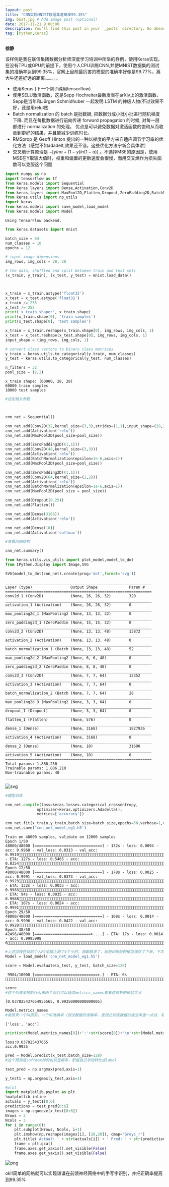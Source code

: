 ```yaml
---
layout: post
title: "CNN实现MNIST数据集准确率99.35%"
img: boat.jpg # Add image post (optional)
date: 2017-11-21 9:00:00 
description: You’ll find this post in your `_posts` directory. Go ahead and edit it and re-build the site to see your changes. # Add post description (optional)
tag: [Python,Keras]
---
```

**徐静**

该样例是我在联信集团数据分析师深度学习培训中所举的样例，使用Keras实现。在没有TPU或GPU的前提下，使用个人CPU训练CNN,并使MNIST数据集的测试集的准确率达到99.35%，官网上目前最厉害的模型的准确率好像是99.77%，离大牛还差好远的距离。。。。。。

+ 使用Keras (下一个例子纯用tensorflow)
+ 使用SELU激活函数，这是Sepp Hochreiter最新发表在arXiv上的激活函数，Sepp是当年和Jürgen Schmidhuber 一起发明 LSTM 的神级人物(不过效果不好，还是用relu吧)
+ Batch normalization 的 batch 是批数据, 把数据分成小批小批进行随机梯度下降. 而且在每批数据进行前向传递 forward propagation 的时候, 对每一层都进行 normalization 的处理。 优点是可以避免数据对激活函数的饱和从而收敛到更好的结果，并且能减少训练时长。
+ RMSprop 是 Geoff Hinton 提出的一种以梯度的平方来自适应调节学习率的优化方法（感觉不如adadelt,效果还不错，这些优化方法宁新会具体讲）
+ 交叉熵计算原理是 $−[ylna+(1−y)ln(1−a)]$ 。不选择MSE的原因是，使用MSE在Y取较大值时，权重和偏置的更新速度会很慢，而用交叉熵作为损失函数可以克服这个问题


```python
import numpy as np
import tensorflow as tf
from keras.models import Sequential
from keras.layers import Dense,Activation,Conv2D
from keras.layers import MaxPool2D,Flatten,Dropout,ZeroPadding2D,BatchNormalization
from keras.utils import np_utils
import keras
from keras.models import save_model,load_model
from keras.models import Model 
```

    Using TensorFlow backend.
    


```python
from keras.datasets import mnist

batch_size = 64
num_classes = 10
epochs = 12

# input image dimensions
img_rows, img_cols = 28, 28

# the data, shuffled and split between train and test sets
(x_train, y_train), (x_test, y_test) = mnist.load_data()



x_train = x_train.astype('float32')
x_test = x_test.astype('float32')
x_train /= 255
x_test /= 255
print('x_train shape:', x_train.shape)
print(x_train.shape[0], 'train samples')
print(x_test.shape[0], 'test samples')

x_train = x_train.reshape(x_train.shape[0], img_rows, img_cols, 1)
x_test = x_test.reshape(x_test.shape[0], img_rows, img_cols, 1)
input_shape = (img_rows, img_cols, 1)

# convert class vectors to binary class matrices
y_train = keras.utils.to_categorical(y_train, num_classes)
y_test = keras.utils.to_categorical(y_test, num_classes)

n_filters = 32
pool_size = (2,2)
```

    x_train shape: (60000, 28, 28)
    60000 train samples
    10000 test samples
    


```python
#设定相关参数



cnn_net = Sequential()

cnn_net.add(Conv2D(32,kernel_size=(3,3),strides=(1,1),input_shape=(28,28,1)))
cnn_net.add(Activation('relu'))
cnn_net.add(MaxPool2D(pool_size=pool_size))

cnn_net.add(ZeroPadding2D((1,1)))
cnn_net.add(Conv2D(48,kernel_size=(3,3)))
cnn_net.add(Activation('relu'))
cnn_net.add(BatchNormalization(epsilon=1e-6,axis=1))
cnn_net.add(MaxPool2D(pool_size=pool_size))

cnn_net.add(ZeroPadding2D((1,1)))
cnn_net.add(Conv2D(64,kernel_size=(2,2)))
cnn_net.add(Activation('relu'))
cnn_net.add(BatchNormalization(epsilon=1e-6,axis=1))
cnn_net.add(MaxPool2D(pool_size = pool_size))

cnn_net.add(Dropout(0.25))
cnn_net.add(Flatten())

cnn_net.add(Dense(3168))
cnn_net.add(Activation('relu'))

cnn_net.add(Dense(10))
cnn_net.add(Activation('softmax'))

```


```python
#查看网络结构

cnn_net.summary()

from keras.utils.vis_utils import plot_model,model_to_dot
from IPython.display import Image,SVG

SVG(model_to_dot(cnn_net).create(prog='dot',format='svg'))
```

    _________________________________________________________________
    Layer (type)                 Output Shape              Param #   
    =================================================================
    conv2d_1 (Conv2D)            (None, 26, 26, 32)        320       
    _________________________________________________________________
    activation_1 (Activation)    (None, 26, 26, 32)        0         
    _________________________________________________________________
    max_pooling2d_1 (MaxPooling2 (None, 13, 13, 32)        0         
    _________________________________________________________________
    zero_padding2d_1 (ZeroPaddin (None, 15, 15, 32)        0         
    _________________________________________________________________
    conv2d_2 (Conv2D)            (None, 13, 13, 48)        13872     
    _________________________________________________________________
    activation_2 (Activation)    (None, 13, 13, 48)        0         
    _________________________________________________________________
    batch_normalization_1 (Batch (None, 13, 13, 48)        52        
    _________________________________________________________________
    max_pooling2d_2 (MaxPooling2 (None, 6, 6, 48)          0         
    _________________________________________________________________
    zero_padding2d_2 (ZeroPaddin (None, 8, 8, 48)          0         
    _________________________________________________________________
    conv2d_3 (Conv2D)            (None, 7, 7, 64)          12352     
    _________________________________________________________________
    activation_3 (Activation)    (None, 7, 7, 64)          0         
    _________________________________________________________________
    batch_normalization_2 (Batch (None, 7, 7, 64)          28        
    _________________________________________________________________
    max_pooling2d_3 (MaxPooling2 (None, 3, 3, 64)          0         
    _________________________________________________________________
    dropout_1 (Dropout)          (None, 3, 3, 64)          0         
    _________________________________________________________________
    flatten_1 (Flatten)          (None, 576)               0         
    _________________________________________________________________
    dense_1 (Dense)              (None, 3168)              1827936   
    _________________________________________________________________
    activation_4 (Activation)    (None, 3168)              0         
    _________________________________________________________________
    dense_2 (Dense)              (None, 10)                31690     
    _________________________________________________________________
    activation_5 (Activation)    (None, 10)                0         
    =================================================================
    Total params: 1,886,250
    Trainable params: 1,886,210
    Non-trainable params: 40
    _________________________________________________________________
    




![svg]({{site.url}}/assets/bowen11/output_7_1.svg)




```python
#模型训练

cnn_net.compile(loss=keras.losses.categorical_crossentropy,
              optimizer=keras.optimizers.Adadelta(),
              metrics=['accuracy'])

cnn_net.fit(x_train,y_train,batch_size=batch_size,epochs=50,verbose=1,validation_split=0.2)
cnn_net.save('cnn_net_model_eg1.h5')
```

    Train on 48000 samples, validate on 12000 samples
    Epoch 1/50
    48000/48000 [==============================] - 172s - loss: 0.0094 - acc: 0.9968 - val_loss: 0.0313 - val_acc: 0.9919 - ETA: 127s - loss: 0.5465 - acc: 0.8354
    Epoch 12/50
    48000/48000 [==============================] - 178s - loss: 0.0025 - acc: 0.9991 - val_loss: 0.0373 - val_acc: 0.9923 - ETA: 132s - loss: 0.0035 - acc: 0.9983 - ETA: 94s - loss: 0.0035 - acc: 0.9988 - ETA: 107s - loss: 0.0024 - acc: 0.9991
    Epoch 29/50
    48000/48000 [==============================] - 168s - loss: 0.0014 - acc: 0.9996 - val_loss: 0.0422 - val_acc: 0.9928
    Epoch 38/50
    42496/48000 [=========================>....] - ETA: 17s - loss: 0.0014 - acc: 0.9995998 6


```python
#上述过程在我的个人PC电脑上跑了4个小时，我都崩溃了，我把训练好的模型保存了下来，下次使用直接加载
Model = load_model('cnn_net_model_eg1.h5')
```


```python
score = Model.evaluate(x_test, y_test, batch_size=128)
```

     9984/10000 [============================>.] - ETA: 0s 


```python
score
#这个列表里放的什么东西？我们可以通过metrics_names查看这俩货的确切含义
```




    [0.037825437654955565, 0.99350000000000005]




```python
Model.metrics_names
#奥原来一个叫损失，一个叫准确率（测试数据的准确率，发现比训练数据的准去率差一点点，有点过拟合，不过没关系，可以用宁新的正则化去解决这些问题）
```




    ['loss', 'acc']




```python
print(str(Model.metrics_names[0])+':'+str(score[0])+'\n'+str(Model.metrics_names[1])+':'+str(score[1]))
```

    loss:0.037825437655
    acc:0.9935
    


```python
pred = Model.predict(x_test,batch_size=128)
#这个预测是softmax给的说以是概率，职能自己手动转化成label
```


```python
test_pred = np.argmax(pred,axis=1)
```


```python
y_test1 = np.argmax(y_test,axis=1)
```


```python
#plot
import matplotlib.pyplot as plt
%matplotlib inline
actuals = y_test1[0:6]
predictions = test_pred[0:6]
images = np.squeeze(x_test[0:6])
Nrows = 2
Ncols = 3
for i in range(6):
    plt.subplot(Nrows, Ncols, i+1)
    plt.imshow(np.reshape(images[i], [28,28]), cmap='Greys_r')
    plt.title('Actual: ' + str(actuals[i]) + ' Pred: ' + str(predictions[i]),fontsize=10)
    frame = plt.gca()
    frame.axes.get_xaxis().set_visible(False)
    frame.axes.get_yaxis().set_visible(False)
```


![png]({{site.url}}/assets/bowen11/output_17_0.png)


ok!!简单的网络就可以实现谦谦在前馈神经网络中的手写字识别，并把正确率提高到99.35%


